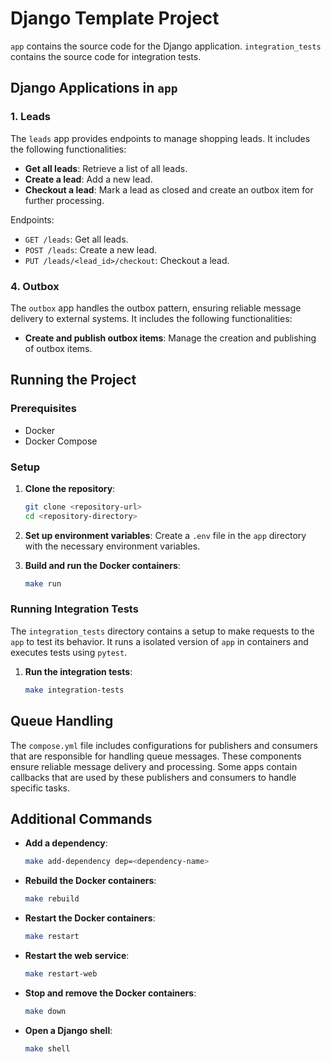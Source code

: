 # Django Template Project

`app` contains the source code for the Django application.
`integration_tests` contains the source code for integration tests.

## Django Applications in `app`

### 1. Leads

The `leads` app provides endpoints to manage shopping leads. It includes the following functionalities:

- **Get all leads**: Retrieve a list of all leads.
- **Create a lead**: Add a new lead.
- **Checkout a lead**: Mark a lead as closed and create an outbox item for further processing.

Endpoints:
- `GET /leads`: Get all leads.
- `POST /leads`: Create a new lead.
- `PUT /leads/<lead_id>/checkout`: Checkout a lead.

### 4. Outbox

The `outbox` app handles the outbox pattern, ensuring reliable message delivery to external systems. It includes the following functionalities:

- **Create and publish outbox items**: Manage the creation and publishing of outbox items.

## Running the Project

### Prerequisites

- Docker
- Docker Compose

### Setup

1. **Clone the repository**:
    ```sh
    git clone <repository-url>
    cd <repository-directory>
    ```

2. **Set up environment variables**:
    Create a `.env` file in the `app` directory with the necessary environment variables.

3. **Build and run the Docker containers**:
    ```sh
    make run
    ```

### Running Integration Tests

The `integration_tests` directory contains a setup to make requests to the `app` to test its behavior.
It runs a isolated version of `app` in containers and executes tests using `pytest`.

1. **Run the integration tests**:
    ```sh
    make integration-tests
    ```

## Queue Handling

The `compose.yml` file includes configurations for publishers and consumers that are responsible for handling queue messages. These components ensure reliable message delivery and processing. Some apps contain callbacks that are used by these publishers and consumers to handle specific tasks.

## Additional Commands

- **Add a dependency**:
    ```sh
    make add-dependency dep=<dependency-name>
    ```

- **Rebuild the Docker containers**:
    ```sh
    make rebuild
    ```

- **Restart the Docker containers**:
    ```sh
    make restart
    ```

- **Restart the web service**:
    ```sh
    make restart-web
    ```

- **Stop and remove the Docker containers**:
    ```sh
    make down
    ```

- **Open a Django shell**:
    ```sh
    make shell
    ```

